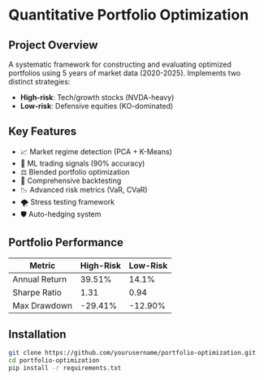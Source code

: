 # Quantitative Portfolio Optimization

## Project Overview
A systematic framework for constructing and evaluating optimized portfolios using 5 years of market data (2020-2025). Implements two distinct strategies:
- **High-risk**: Tech/growth stocks (NVDA-heavy)
- **Low-risk**: Defensive equities (KO-dominated)

## Key Features
- 📈 Market regime detection (PCA + K-Means)
- 🤖 ML trading signals (90% accuracy)
- ⚖️ Blended portfolio optimization
- 🧪 Comprehensive backtesting
- 📉 Advanced risk metrics (VaR, CVaR)
- 🌪️ Stress testing framework
- 🛡️ Auto-hedging system

## Portfolio Performance
| Metric          | High-Risk | Low-Risk |
|-----------------|----------|----------|
| Annual Return   | 39.51%   | 14.1%    |
| Sharpe Ratio    | 1.31     | 0.94     |
| Max Drawdown    | -29.41%  | -12.90%  |

## Installation
```bash
git clone https://github.com/yourusername/portfolio-optimization.git
cd portfolio-optimization
pip install -r requirements.txt
